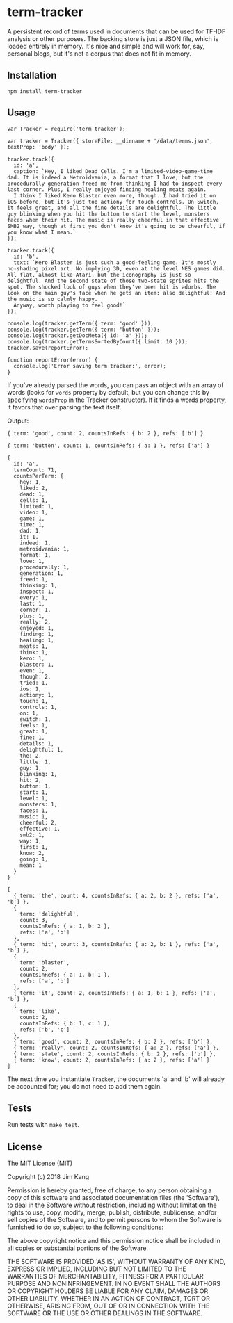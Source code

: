term-tracker
==================

A persistent record of terms used in documents that can be used for TF-IDF analysis or other purposes.
The backing store is just a JSON file, which is loaded entirely in memory. It's nice and simple and will work for, say, personal blogs, but it's not a corpus that does not fit in memory.

Installation
------------

    npm install term-tracker

Usage
-----

    var Tracker = require('term-tracker');

    var tracker = Tracker({ storeFile: __dirname + '/data/terms.json', textProp: 'body' });

    tracker.track({
      id: 'a',
      caption: `Hey, I liked Dead Cells. I'm a limited-video-game-time dad. It is indeed a Metroidvania, a format that I love, but the procedurally generation freed me from thinking I had to inspect every last corner. Plus, I really enjoyed finding healing meats again.
      I think I liked Kero Blaster even more, though. I had tried it on iOS before, but it's just too actiony for touch controls. On Switch, it feels great, and all the fine details are delightful. The little guy blinking when you hit the button to start the level, monsters faces when their hit. The music is really cheerful in that effective SMB2 way, though at first you don't know it's going to be cheerful, if you know what I mean.`
    });

    tracker.track({
      id: 'b',
      text: `Kero Blaster is just such a good-feeling game. It's mostly no-shading pixel art. No implying 3D, even at the level NES games did. All flat, almost like Atari, but the iconography is just so delightful. And the second state of those two-state sprites hits the spot. The shocked look of guys when they've been hit is adorbs. The look on the main guy's face when he gets an item: also delightful! And the music is so calmly happy.
      Anyway, worth playing to feel good!`
    });

    console.log(tracker.getTerm({ term: 'good' }));
    console.log(tracker.getTerm({ term: 'button' }));
    console.log(tracker.getDocMeta({ id: 'a' }));
    console.log(tracker.getTermsSortedByCount({ limit: 10 }));
    tracker.save(reportError);
    
    function reportError(error) {
      console.log('Error saving term tracker:', error);
    }

If you've already parsed the words, you can pass an object with an array of words (looks for `words` property by default, but you can change this by specifying `wordsProp` in the Tracker constructor). If it finds a words property, it favors that over parsing the text itself.

Output:

    { term: 'good', count: 2, countsInRefs: { b: 2 }, refs: ['b'] }

    { term: 'button', count: 1, countsInRefs: { a: 1 }, refs: ['a'] }

    {
      id: 'a',
      termCount: 71,
      countsPerTerm: {
        hey: 1,
        liked: 2,
        dead: 1,
        cells: 1,
        limited: 1,
        video: 1,
        game: 1,
        time: 1,
        dad: 1,
        it: 1,
        indeed: 1,
        metroidvania: 1,
        format: 1,
        love: 1,
        procedurally: 1,
        generation: 1,
        freed: 1,
        thinking: 1,
        inspect: 1,
        every: 1,
        last: 1,
        corner: 1,
        plus: 1,
        really: 2,
        enjoyed: 1,
        finding: 1,
        healing: 1,
        meats: 1,
        think: 1,
        kero: 1,
        blaster: 1,
        even: 1,
        though: 2,
        tried: 1,
        ios: 1,
        actiony: 1,
        touch: 1,
        controls: 1,
        on: 1,
        switch: 1,
        feels: 1,
        great: 1,
        fine: 1,
        details: 1,
        delightful: 1,
        the: 2,
        little: 1,
        guy: 1,
        blinking: 1,
        hit: 2,
        button: 1,
        start: 1,
        level: 1,
        monsters: 1,
        faces: 1,
        music: 1,
        cheerful: 2,
        effective: 1,
        smb2: 1,
        way: 1,
        first: 1,
        know: 2,
        going: 1,
        mean: 1
      }
    }

    [
      { term: 'the', count: 4, countsInRefs: { a: 2, b: 2 }, refs: ['a', 'b'] },
      {
        term: 'delightful',
        count: 3,
        countsInRefs: { a: 1, b: 2 },
        refs: ['a', 'b']
      },
      { term: 'hit', count: 3, countsInRefs: { a: 2, b: 1 }, refs: ['a', 'b'] },
      {
        term: 'blaster',
        count: 2,
        countsInRefs: { a: 1, b: 1 },
        refs: ['a', 'b']
      },
      { term: 'it', count: 2, countsInRefs: { a: 1, b: 1 }, refs: ['a', 'b'] },
      {
        term: 'like',
        count: 2,
        countsInRefs: { b: 1, c: 1 },
        refs: ['b', 'c']
      },
      { term: 'good', count: 2, countsInRefs: { b: 2 }, refs: ['b'] },
      { term: 'really', count: 2, countsInRefs: { a: 2 }, refs: ['a'] },
      { term: 'state', count: 2, countsInRefs: { b: 2 }, refs: ['b'] },
      { term: 'know', count: 2, countsInRefs: { a: 2 }, refs: ['a'] }
    ]
    
The next time you instantiate `Tracker`, the documents 'a' and 'b' will already be accounted for; you do not need to add them again.

Tests
-----

Run tests with `make test`.

License
-------

The MIT License (MIT)

Copyright (c) 2018 Jim Kang

Permission is hereby granted, free of charge, to any person obtaining a copy
of this software and associated documentation files (the 'Software'), to deal
in the Software without restriction, including without limitation the rights
to use, copy, modify, merge, publish, distribute, sublicense, and/or sell
copies of the Software, and to permit persons to whom the Software is
furnished to do so, subject to the following conditions:

The above copyright notice and this permission notice shall be included in
all copies or substantial portions of the Software.

THE SOFTWARE IS PROVIDED 'AS IS', WITHOUT WARRANTY OF ANY KIND, EXPRESS OR
IMPLIED, INCLUDING BUT NOT LIMITED TO THE WARRANTIES OF MERCHANTABILITY,
FITNESS FOR A PARTICULAR PURPOSE AND NONINFRINGEMENT. IN NO EVENT SHALL THE
AUTHORS OR COPYRIGHT HOLDERS BE LIABLE FOR ANY CLAIM, DAMAGES OR OTHER
LIABILITY, WHETHER IN AN ACTION OF CONTRACT, TORT OR OTHERWISE, ARISING FROM,
OUT OF OR IN CONNECTION WITH THE SOFTWARE OR THE USE OR OTHER DEALINGS IN
THE SOFTWARE.

